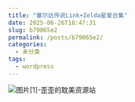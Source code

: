 ```yaml
---
title: "塞尔达传说Link+Zelda星爱合集"
date: 2025-06-26T18:47:31
slug: b79065e2
permalink: /posts/b79065e2/
categories:
  - 未分类
tags:
  - wordpress
---
```


![图片[1]-歪歪的耽美资源站](/images/wp/b79065e2-a09af177.jpg)
